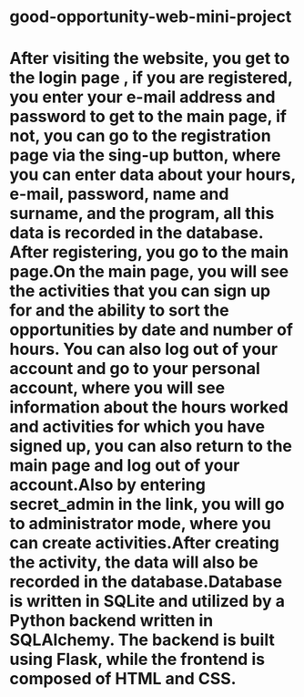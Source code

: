 # good-opportunity-web-mini-project
# After visiting the website, you get to the login page , if you are registered, you enter your e-mail address and password to get to the main page, if not, you can go to the registration page via the sing-up button, where you can enter data about your hours, e-mail, password, name and surname, and the program, all this data is recorded in the database. After registering, you go to the main page.On the main page, you will see the activities that you can sign up for and the ability to sort the opportunities by date and number of hours. You can also log out of your account and go to your personal account, where you will see information about the hours worked and activities for which you have signed up, you can also return to the main page and log out of your account.Also by entering secret_admin in the link, you will go to administrator mode, where you can create activities.After creating the activity, the data will also be recorded in the database.Database is written in SQLite and utilized by a Python backend written in SQLAlchemy. The backend is built using Flask, while the frontend is composed of HTML and CSS.
